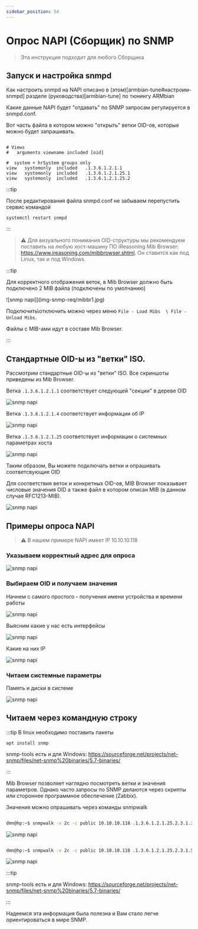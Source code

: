 ```yaml
---
sidebar_position: 54
---
```


# Опрос NAPI (Cборщик) по SNMP

> Эта инструкция подходит для любого Сборщика

## Запуск и настройка snmpd

Как настроить snmpd на NAPI описано в (этом)[armbian-tune#настроим-snmpd] разделе (руководства)[armbian-tune] по тюнингу ARMbian

Какие данные NAPI будет "отдавать" по SNMP запросам 
регулируется в snmpd.conf. 

Вот часть файла в котором можно "открыть" ветки OID-ов, которые можно будет запрашивать. 

```text

# Views 
#   arguments viewname included [oid]

#  system + hrSystem groups only
view   systemonly  included   .1.3.6.1.2.1.1
view   systemonly  included   .1.3.6.1.2.1.25.1
view   systemonly  included   .1.3.6.1.2.1.25.2

```

:::tip

После редактирования файла snmpd.conf не забываем перепустить сервис командой 

`systemctl restart snmpd`

:::

>:warning: Для визуального понимания OID-структуры мы рекомендуем поставить на любую хост-машину ПО iReasoning Mib Browser: https://www.ireasoning.com/mibbrowser.shtml. Он ставится как под Linux, так и под Windows. 

:::tip

Для корректного отображения веток, в Mib Browser должно быть подключено 2 MIB файла (подключены по умолчанию) 

![snmp napi]](img-snmp-req/mibbr1.jpg)

Подключить\отключить можно через меню `File - Load Mibs  \ File - Unload Mibs`. 

Файлы с MIB-ами идут в составе Mib Browser.

:::

## Стандартные OID-ы из "ветки" ISO. 


Рассмотрим стандартные OID-ы из "ветки" ISO. Все скриншоты приведены из Mib Browser.

Ветка `.1.3.6.1.2.1.1` соответствует следующей "секции" в дереве OID

![snmp napi](img-snmp-req/oid1.jpg)

Ветка `.1.3.6.1.2.1.4` соответствует информации об IP

![snmp napi](img-snmp-req/oid2.jpg)

Ветка `.1.3.6.1.2.1.25` соответствует информации о системных параметрах хоста

![snmp napi](img-snmp-req/oid3.jpg)

Таким образом, Вы можете подключать ветки и опрашивать соответсвующие OID

Для соответствия веток и конкретных OID-ов, MIB Browser показывает числовые значения OID а также файл в котором описан MIB (в данном случае RFC1213-MIB).

![snmp napi](img-snmp-req/oid4.jpg)

## Примеры опроса NAPI

>:warning: В нашем примере NAPI имеет IP 10.10.10.118

### Указываем корректный адрес для опроса

![snmp napi](img-snmp-req/req1.jpg)

###  Выбираем OID и получаем значения

Начнем с самого простого - получения имени устройства и времени работы

![snmp napi](img-snmp-req/req2.jpg)


Выясним какие у нас есть интерфейсы 


![snmp napi](img-snmp-req/req3.jpg)


Какие на них IP

![snmp napi](img-snmp-req/req4.jpg)

### Читаем системные параметры 

Память и диски в системе

![snmp napi](img-snmp-req/req5.jpg)

## Читаем через командную строку

:::tip
В linux необходимо поставить пакеты

```
apt install snmp 

```

snmp-tools есть и для Windows: https://sourceforge.net/projects/net-snmp/files/net-snmp%20binaries/5.7-binaries/

:::


Mib Browser позволяет наглядно посмотреть ветки и значения параметров. Однако часто запросы по SNMP делаются через скрипты или стороннее программное обеспечение (Zabbix).

Значения можно опрашивать через команды snmpwalk 

```bash

dmn@hp:~$ snmpwalk -v 2c -c public 10.10.10.118 .1.3.6.1.2.1.25.2.3.1.3

```

![snmp napi](img-snmp-req/snmpwalk01.jpg)

```bash

dmn@hp:~$ snmpwalk -v 2c -c public 10.10.10.118 .1.3.6.1.2.1.25.2.3.1.5

```

![snmp napi](img-snmp-req/snmpwalk1.jpg)

:::tip

snmp-tools есть и для Windows: https://sourceforge.net/projects/net-snmp/files/net-snmp%20binaries/5.7-binaries/

:::

Надеемся эта информация была полезна и Вам стало легче ориентироваться в мире SNMP.